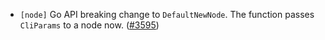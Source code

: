 - `[node]` Go API breaking change to `DefaultNewNode`. The function passes 
`CliParams` to a node now.
  ([\#3595](https://github.com/cometbft/cometbft/pull/3595))
